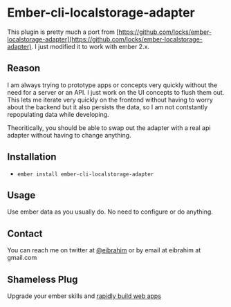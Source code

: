 # Ember-cli-localstorage-adapter

This plugin is pretty much a port from [https://github.com/locks/ember-localstorage-adapter](https://github.com/locks/ember-localstorage-adapter). I just modified it to work with ember 2.x.

## Reason
I am always trying to prototype apps or concepts very quickly without the need for a server or an API.  I just work on the UI concepts to flush them out.  This lets me iterate very quickly on the frontend without having to worry about the backend but it also persists the data, so I am not contstantly repopulating data while developing.

Theoritically, you should be able to swap out the adapter with a real api adapter without having to change anything.

## Installation

* `ember install ember-cli-localstorage-adapter`

## Usage
Use ember data as you usually do.  No need to configure or do anything.

## Contact
You can reach  me on twitter at [@eibrahim](http://twitter.com/eibrahim) or by email at eibrahim at gmail.com

## Shameless Plug
Upgrade your ember skills and [rapidly build web apps](http://ember.rocks)
